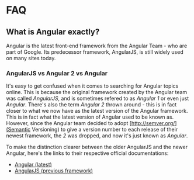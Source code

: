 # FAQ


## What is Angular exactly?

Angular is the latest front-end framework from the Angular Team - who are
part of Google. Its predecessor framework, AngularJS, is still widely used
on many sites today.

### AngularJS vs Angular 2 vs Angular

It's easy to get confused when it comes to searching for Angular topics
online. This is because the original framework created by the Angular team
was called _AngularJS_, and is sometimes refered to as _Angular 1_ or even
just _Angular_. There's also the term _Angular 2_ thrown around - this is
in fact closer to what we now have as the latest version of the Angular
framework. This is in fact what the latest version of Angular used to be
known as. However, since the Angular team decided to adopt
[http://semver.org/](Semantic Versioning) to give a version number to each
release of their newest framework, the _2_ was dropped, and now it's just
known as _Angular_.

To make the distinction clearer between the older AngularJS and the newer
Angular, here's the links to their respective official documentations:

- [Angular (latest)](http://angular.io)
- [AngularJS (previous framework)](http://angularjs.org)
